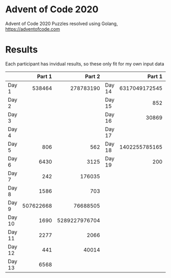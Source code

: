 # Advent of Code 2020
Advent of Code 2020 Puzzles resolved using Golang, https://adventofcode.com

# Results 

Each participant has invidual results, so these only fit for my own input data

|        |        Part 1 |        Part 2 |        |        Part 1 |        Part 2   |
|--------|--------------:|--------------:|--------|--------------:|----------------:|
| Day 1  |        538464 |     278783190 | Day 14 | 6317049172545 | 3434009980379   |
| Day 2  |               |               | Day 15 |           852 |       6007666   |
| Day 3  |               |               | Day 16 |         30869 | 4381476149273   |
| Day 4  |               |               | Day 17 |               |                 |
| Day 5  |           806 |           562 | Day 18 | 1402255785165 | 119224703255966 |
| Day 6  |          6430 |          3125 | Day 19 |           200 |             407 |
| Day 7  |           242 |        176035 |
| Day 8  |          1586 |           703 |
| Day 9  |     507622668 |      76688505 |
| Day 10 |          1690 | 5289227976704 |
| Day 11 |          2277 |          2066 |
| Day 12 |           441 |         40014 |
| Day 13 |          6568 |               |
